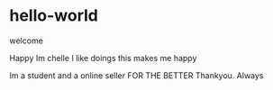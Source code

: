 # hello-world
welcome 

Happy
Im chelle
I like doings this makes me happy

Im a student and a online seller
FOR THE BETTER
Thankyou.
Always



